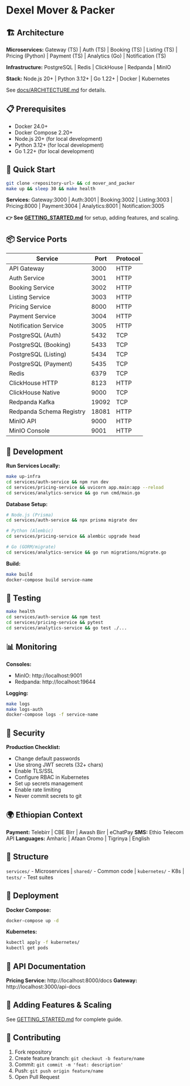 # Dexel Mover & Packer

## 🏗️ Architecture

**Microservices:** Gateway (TS) | Auth (TS) | Booking (TS) | Listing (TS) | Pricing (Python) | Payment (TS) | Analytics (Go) | Notification (TS)

**Infrastructure:** PostgreSQL | Redis | ClickHouse | Redpanda | MinIO

**Stack:** Node.js 20+ | Python 3.12+ | Go 1.22+ | Docker | Kubernetes

See [docs/ARCHITECTURE.md](docs/ARCHITECTURE.md) for details.

## 📋 Prerequisites

- Docker 24.0+
- Docker Compose 2.20+
- Node.js 20+ (for local development)
- Python 3.12+ (for local development)
- Go 1.22+ (for local development)

## 🚀 Quick Start

```bash
git clone <repository-url> && cd mover_and_packer
make up && sleep 30 && make health
```

**Services:** Gateway:3000 | Auth:3001 | Booking:3002 | Listing:3003 | Pricing:8000 | Payment:3004 | Analytics:8001 | Notification:3005

**👉 See [GETTING_STARTED.md](GETTING_STARTED.md)** for setup, adding features, and scaling.

## 📦 Service Ports

| Service | Port | Protocol |
|---------|------|----------|
| API Gateway | 3000 | HTTP |
| Auth Service | 3001 | HTTP |
| Booking Service | 3002 | HTTP |
| Listing Service | 3003 | HTTP |
| Pricing Service | 8000 | HTTP |
| Payment Service | 3004 | HTTP |
| Notification Service | 3005 | HTTP |
| PostgreSQL (Auth) | 5432 | TCP |
| PostgreSQL (Booking) | 5433 | TCP |
| PostgreSQL (Listing) | 5434 | TCP |
| PostgreSQL (Payment) | 5435 | TCP |
| Redis | 6379 | TCP |
| ClickHouse HTTP | 8123 | HTTP |
| ClickHouse Native | 9000 | TCP |
| Redpanda Kafka | 19092 | TCP |
| Redpanda Schema Registry | 18081 | HTTP |
| MinIO API | 9000 | HTTP |
| MinIO Console | 9001 | HTTP |

## 🔧 Development

**Run Services Locally:**
```bash
make up-infra
cd services/auth-service && npm run dev
cd services/pricing-service && uvicorn app.main:app --reload
cd services/analytics-service && go run cmd/main.go
```

**Database Setup:**
```bash
# Node.js (Prisma)
cd services/auth-service && npx prisma migrate dev

# Python (Alembic)
cd services/pricing-service && alembic upgrade head

# Go (GORM/migrate)
cd services/analytics-service && go run migrations/migrate.go
```

**Build:**
```bash
make build
docker-compose build service-name
```

## 🧪 Testing

```bash
make health
cd services/auth-service && npm test
cd services/pricing-service && pytest
cd services/analytics-service && go test ./...
```

## 📊 Monitoring

**Consoles:**
- MinIO: http://localhost:9001
- Redpanda: http://localhost:19644

**Logging:**
```bash
make logs
make logs-auth
docker-compose logs -f service-name
```

## 🔐 Security

**Production Checklist:**
- Change default passwords
- Use strong JWT secrets (32+ chars)
- Enable TLS/SSL
- Configure RBAC in Kubernetes
- Set up secrets management
- Enable rate limiting
- Never commit secrets to git

## 🌍 Ethiopian Context

**Payment:** Telebirr | CBE Birr | Awash Birr | eChatPay
**SMS:** Ethio Telecom API
**Languages:** Amharic | Afaan Oromo | Tigrinya | English

## 📁 Structure

`services/` - Microservices | `shared/` - Common code | `kubernetes/` - K8s | `tests/` - Test suites

## 🚢 Deployment

**Docker Compose:**
```bash
docker-compose up -d
```

**Kubernetes:**
```bash
kubectl apply -f kubernetes/
kubectl get pods
```

## 📝 API Documentation

**Pricing Service:** http://localhost:8000/docs
**Gateway:** http://localhost:3000/api-docs

## 🎯 Adding Features & Scaling

See [GETTING_STARTED.md](GETTING_STARTED.md) for complete guide.

## 🤝 Contributing

1. Fork repository
2. Create feature branch: `git checkout -b feature/name`
3. Commit: `git commit -m 'feat: description'`
4. Push: `git push origin feature/name`
5. Open Pull Request

